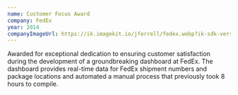 ```yaml
---
name: Customer Focus Award
company: FedEx
year: 2014
companyImageUrl: https://ik.imagekit.io/jferrell/fedex.webp?ik-sdk-version=javascript-1.4.3&updatedAt=1677393983929
---
```


Awarded for exceptional dedication to ensuring customer
satisfaction during the development of a groundbreaking dashboard
at FedEx. The dashboard provides real-time data for FedEx shipment
numbers and package locations and automated a manual process that
previously took 8 hours to compile.

